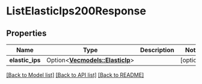 # ListElasticIps200Response

## Properties

Name | Type | Description | Notes
------------ | ------------- | ------------- | -------------
**elastic_ips** | Option<[**Vec<models::ElasticIp>**](elastic-ip.md)> |  | [optional]

[[Back to Model list]](../README.md#documentation-for-models) [[Back to API list]](../README.md#documentation-for-api-endpoints) [[Back to README]](../README.md)


